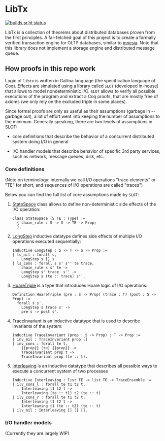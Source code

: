 # LibTx

[![builds.sr.ht status](https://builds.sr.ht/~k32/libtx.svg)](https://builds.sr.ht/~k32/libtx?)

LibTx is a collection of theorems about distributed databases proven
from the first principles. A far-fetched goal of this project is to
create a formally verified transaction engine for OLTP databases,
similar to [mnesia](http://erlang.org/doc/man/mnesia.html). Note that
this library does not implement a storage engine and distributed
message queue.

## How proofs in this repo work

Logic of `libtx` is written in Gallina language (the specification
language of Coq). Effects are simulated using a library called `SLOT`
(developed in-house) that allows to model nondeterministic I/O. `SLOT`
allows to verify all possible executions of the program and extract a
Coq proofs, that are mostly free of axioms (we only rely on the
excluded triple in some places).

Since formal proofs are only as useful as their assumptions (garbage
in -- garbage out), a lot of effort went into keeping the number of
assumptions to the minimum. Generally speaking, there are two levels
of assumptions in SLOT:

 - core definitions that describe the behavior of a concurrent
   distributed system doing I/O in general

 - I/O handler models that describe behavior of specific 3rd party
   services, such as network, message queues, disk, etc.

### Core definitions

(Note on terminology: internally we call I/O operations "trace
elements" or "TE" for short, and sequences of I/O operations are
called "traces")

Below you can find the full list of core assumptions made by `SLOT`:

1) [StateSpace](https://git.sr.ht/~k32/libtx/tree/master/theories/SLOT/Hoare.v)
    class allows to define non-deterministic side effects of the I/O operation:

   ```coq
   Class StateSpace (S TE : Type) :=
     { chain_rule : S -> S -> TE -> Prop;
     }.
   ```

2) [LongStep](https://git.sr.ht/~k32/libtx/tree/master/theories/SLOT/Hoare.v)
    inductive datatype defines side effects of multiple I/O operations executed
    sequentially:

   ```coq
   Inductive LongStep : S -> T -> S -> Prop :=
   | ls_nil : forall s,
       LongStep s [] s
   | ls_cons : forall s s' s'' te trace,
       chain_rule s s' te ->
       LongStep s' trace  s'' ->
       LongStep s (te :: trace) s''.
   ```

3) [HoareTriple](https://git.sr.ht/~k32/libtx/tree/master/theories/SLOT/Hoare.v)
    is a type that introduces Hoare logic of I/O operations:

   ```coq
   Definition HoareTriple (pre : S -> Prop) (trace : T) (post : S -> Prop) :=
     forall s s',
       LongStep s trace s' ->
       pre s -> post s'.
    ```

4) [TraceInvariant](https://git.sr.ht/~k32/libtx/tree/master/theories/SLOT/Hoare.v)
    is an inductive datatype that is used to describe invariants of the system:

    ```coq
    Inductive TraceInvariant (prop : S -> Prop) : T -> Prop :=
    | inv_nil : TraceInvariant prop []
    | inv_cons : forall te t,
        {{prop}} [te] {{prop}} ->
        TraceInvariant prop t ->
        TraceInvariant prop (te :: t).
    ```

5) [Interleaving](https://git.sr.ht/~k32/libtx/tree/master/theories/SLOT/Ensemble.v)
   is an inductive datatype that describes all possible ways to execute a concurrent
   system of two processes

    ```coq
    Inductive Interleaving : list TE -> list TE -> TraceEnsemble :=
    | ilv_cons_l : forall te t1 t2 t,
        Interleaving t1 t2 t ->
        Interleaving (te :: t1) t2 (te :: t)
    | ilv_cons_r : forall te t1 t2 t,
        Interleaving t1 t2 t ->
        Interleaving t1 (te :: t2) (te :: t)
    | ilv_nil : Interleaving [] [] [].
    ```

### I/O handler models

(Currently they are largely WIP)
